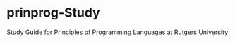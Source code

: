 prinprog-Study
==============

Study Guide for Principles of Programming Languages at Rutgers University